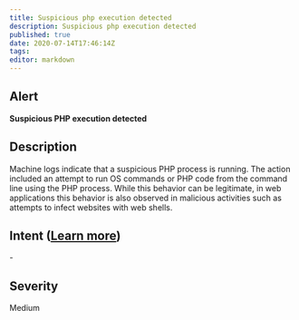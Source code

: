 ```yaml
---
title: Suspicious php execution detected
description: Suspicious php execution detected
published: true
date: 2020-07-14T17:46:14Z
tags:
editor: markdown
---
```


## Alert
**Suspicious PHP execution detected**

## Description
Machine logs indicate that a suspicious PHP process is running. The action included an attempt to run OS commands or PHP code from the command line using the PHP process. While this behavior can be legitimate, in web applications this behavior is also observed in malicious activities such as attempts to infect websites with web shells.

## Intent ([Learn more](/public/security/alerts/intentions.md))
\-

## Severity
Medium




